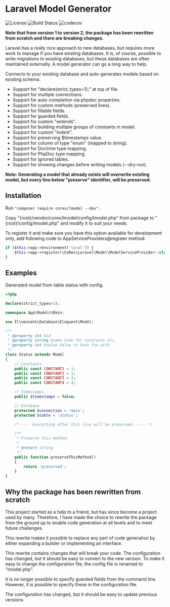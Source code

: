 # Laravel Model Generator

![License](https://img.shields.io/packagist/l/corex/lmodel.svg)
![Build Status](https://travis-ci.org/corex/lmodel.svg?branch=master)
![codecov](https://codecov.io/gh/corex/lmodel/branch/master/graph/badge.svg)

**Note that from version 1 to version 2, the package has been rewritten from scratch and there are breaking changes.**

Laravel has a really nice approach to new databases, but requires more work
to manage if you have existing databases. It is, of course, possible to write migrations to
existing databases, but these databases are often maintained externally. A model
generator can go a long way to help.

Connects to your existing database and auto-generates models based on existing schema.
- Support for "declare(strict_types=1);" at top of file.
- Support for multiple connections.
- Support for auto-completion via phpdoc properties.
- Support for custom methods (preserved lines).
- Support for fillable fields.
- Support for guarded fields.
- Support for custom "extends".
- Support for building multiple groups of constants in model.
- Support for custom "indent".
- Support for preserving $timestamps value.
- Support for column of type "enum" (mapped to string).
- Support for Doctrine type mapping.
- Support for PhpDoc type mapping.
- Support for ignored tables.
- Support for showing changes before writing models (--dry-run).

**Note: Generating a model that already exists will overwrite existing model, but every line below "preserve" identifier, will be preserved.**


## Installation
Run ```"composer require corex/lmodel --dev"```.

Copy "{root}/vendor/corex/lmodel/config/lmodel.php" from package to "{root}/config/lmodel.php" and modify it to suit your needs.

To register it and make sure you have this option available for development only, add following code to AppServiceProviders@register method.
```php
if ($this->app->environment('local')) {
    $this->app->register(\CoRex\Laravel\Model\ModelServiceProvider::class);
}
```


## Examples

Generated model from table status with config.

```php
<?php

declare(strict_types=1);

namespace App\Models\Main;

use Illuminate\Database\Eloquent\Model;

/**
 * @property int $id
 * @property string $name Code for constants etc.
 * @property int $value Value to have fun with.
 */
class Status extends Model
{
    // Constants.
    public const CONSTANT1 = 1;
    public const CONSTANT2 = 2;
    public const CONSTANT3 = 3;
    public const CONSTANT4 = 4;

    // Timestamps.
    public $timestamps = false;

    // Database.
    protected $connection = 'main';
    protected $table = 'status';

    /* ---- Everything after this line will be preserved. ---- */

    /**
     * Preserve this method.
     *
     * @return string
     */
    public function preserveThisMethod()
    {
        return 'preserved';
    }
}
```


## Why the package has been rewritten from scratch
This project started as a help to a friend, but has since become a project
used by many. Therefore, I have made the choice to rewrite the package from
the ground up to enable code generation at all levels and to meet future
challenges.

This rewrite makes it possible to replace any part of code generation by
either expanding a builder or implementing an interface.

This rewrite contains changes that will break your code. The configuration
has changed, but it should be easy to convert to the new version. To make it
easy to change the configuration file, the config file is renamed to "lmodel.php".

It is no longer possible to specify guarded fields from the command line. However,
it is possible to specify these in the configuration file.

The configuration has changed, but it should be easy to update previous versions.

